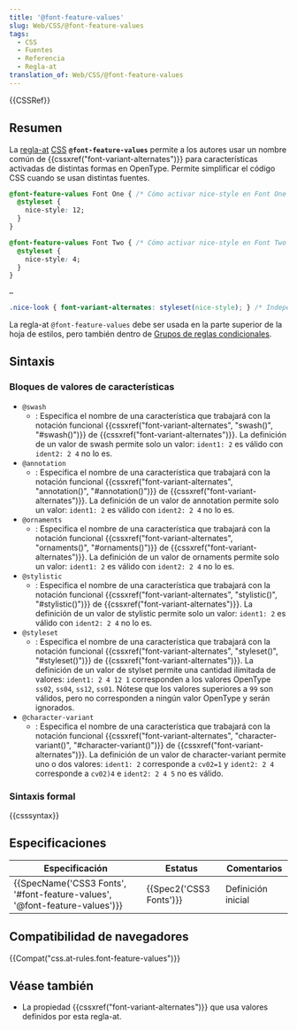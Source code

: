 ```yaml
---
title: '@font-feature-values'
slug: Web/CSS/@font-feature-values
tags:
  - CSS
  - Fuentes
  - Referencia
  - Regla-at
translation_of: Web/CSS/@font-feature-values
---
```


{{CSSRef}}

## Resumen

La [regla-at](/es/docs/Web/CSS/At-rule) [CSS](/es/docs/Web/CSS) **`@font-feature-values`** permite a los autores usar un nombre común de {{cssxref("font-variant-alternates")}} para características activadas de distintas formas en OpenType. Permite simplificar el código CSS cuando se usan distintas fuentes.

```css
@font-feature-values Font One { /* Cómo activar nice-style en Font One */
  @styleset {
    nice-style: 12;
  }
}

@font-feature-values Font Two { /* Cómo activar nice-style en Font Two */
  @styleset {
    nice-style: 4;
  }
}

…

.nice-look { font-variant-alternates: styleset(nice-style); } /* Independiente de la fuente */
```

La regla-at `@font-feature-values` debe ser usada en la parte superior de la hoja de estilos, pero también dentro de [Grupos de reglas condicionales](/es/docs/Web/CSS/At-rule#Grupos_de_Reglas_Condicionales).

## Sintaxis

### Bloques de valores de características

- `@swash`
  - : Especifica el nombre de una característica que trabajará con la notación funcional {{cssxref("font-variant-alternates", "swash()", "#swash()")}} de {{cssxref("font-variant-alternates")}}. La definición de un valor de swash permite solo un valor: `ident1: 2` es válido con `ident2: 2 4` no lo es.
- `@annotation`
  - : Especifica el nombre de una característica que trabajará con la notación funcional {{cssxref("font-variant-alternates", "annotation()", "#annotation()")}} de {{cssxref("font-variant-alternates")}}. La definición de un valor de annotation permite solo un valor: `ident1: 2` es válido con `ident2: 2 4` no lo es.
- `@ornaments`
  - : Especifica el nombre de una característica que trabajará con la notación funcional {{cssxref("font-variant-alternates", "ornaments()", "#ornaments()")}} de {{cssxref("font-variant-alternates")}}. La definición de un valor de ornaments permite solo un valor: `ident1: 2` es válido con `ident2: 2 4` no lo es.
- `@stylistic`
  - : Especifica el nombre de una característica que trabajará con la notación funcional {{cssxref("font-variant-alternates", "stylistic()", "#stylistic()")}} de {{cssxref("font-variant-alternates")}}. La definición de un valor de stylistic permite solo un valor: `ident1: 2` es válido con `ident2: 2 4` no lo es.
- `@styleset`
  - : Especifica el nombre de una característica que trabajará con la notación funcional {{cssxref("font-variant-alternates", "styleset()", "#styleset()")}} de {{cssxref("font-variant-alternates")}}. La definición de un valor de stylset permite una cantidad ilimitada de valores: `ident1: 2 4 12 1` corresponden a los valores OpenType `ss02`, `ss04`, `ss12`, `ss01`. Nótese que los valores superiores a `99` son válidos, pero no corresponden a ningún valor OpenType y serán ignorados.
- `@character-variant`
  - : Especifica el nombre de una característica que trabajará con la notación funcional {{cssxref("font-variant-alternates", "character-variant()", "#character-variant()")}} de {{cssxref("font-variant-alternates")}}. La definición de un valor de character-variant permite uno o dos valores: `ident1: 2` corresponde a `cv02=1` y `ident2: 2 4` corresponde a `cv02)4` e `ident2: 2 4 5` no es válido.

### Sintaxis formal

{{csssyntax}}

## Especificaciones

| Especificación                                                                                       | Estatus                          | Comentarios        |
| ---------------------------------------------------------------------------------------------------- | -------------------------------- | ------------------ |
| {{SpecName('CSS3 Fonts', '#font-feature-values', '@font-feature-values')}} | {{Spec2('CSS3 Fonts')}} | Definición inicial |

## Compatibilidad de navegadores

{{Compat("css.at-rules.font-feature-values")}}

## Véase también

- La propiedad {{cssxref("font-variant-alternates")}} que usa valores definidos por esta regla-at.
